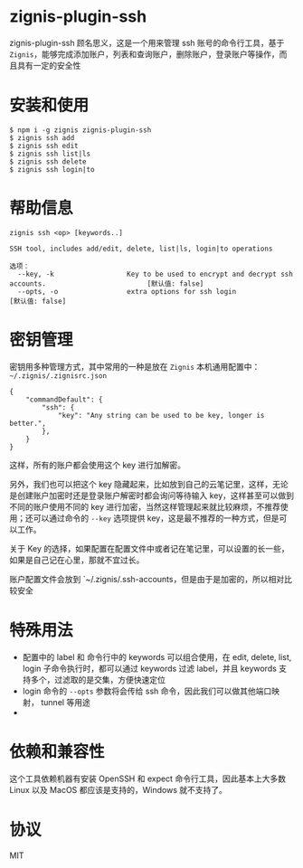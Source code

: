 # zignis-plugin-ssh

zignis-plugin-ssh 顾名思义，这是一个用来管理 ssh 账号的命令行工具，基于 `Zignis`，能够完成添加账户，列表和查询账户，删除账户，登录账户等操作，而且具有一定的安全性

# 安装和使用

```
$ npm i -g zignis zignis-plugin-ssh
$ zignis ssh add
$ zignis ssh edit
$ zignis ssh list|ls
$ zignis ssh delete
$ zignis ssh login|to
```

# 帮助信息

```
zignis ssh <op> [keywords..]

SSH tool, includes add/edit, delete, list|ls, login|to operations

选项：
  --key, -k                  Key to be used to encrypt and decrypt ssh accounts.                         [默认值: false]
  --opts, -o                 extra options for ssh login                                                 [默认值: false]
```

# 密钥管理

密钥用多种管理方式，其中常用的一种是放在 `Zignis` 本机通用配置中：`~/.zignis/.zignisrc.json`

```
{
    "commandDefault": {
        "ssh": {
            "key": "Any string can be used to be key, longer is better.",
        },
    }
}
```

这样，所有的账户都会使用这个 key 进行加解密。

另外，我们也可以把这个 key 隐藏起来，比如放到自己的云笔记里，这样，无论是创建账户加密时还是登录账户解密时都会询问等待输入 key，这样甚至可以做到不同的账户使用不同的 key 进行加密，当然这样管理起来就比较麻烦，不推荐使用；还可以通过命令的 `--key` 选项提供 key，这是最不推荐的一种方式，但是可以工作。

关于 Key 的选择，如果配置在配置文件中或者记在笔记里，可以设置的长一些，如果是自己记在心里，那就不宜过长。

账户配置文件会放到 `~/.zignis/.ssh-accounts，但是由于是加密的，所以相对比较安全

# 特殊用法

- 配置中的 label 和 命令行中的 keywords 可以组合使用，在 edit, delete, list, login 子命令执行时，都可以通过 keywords 过滤 label，并且 keywords 支持多个，过滤取的是交集，方便快速定位
- login 命令的 `--opts` 参数将会传给 ssh 命令，因此我们可以做其他端口映射， tunnel 等用途
- 

# 依赖和兼容性

这个工具依赖机器有安装 OpenSSH 和 expect 命令行工具，因此基本上大多数 Linux 以及 MacOS 都应该是支持的，Windows 就不支持了。

# 协议

MIT